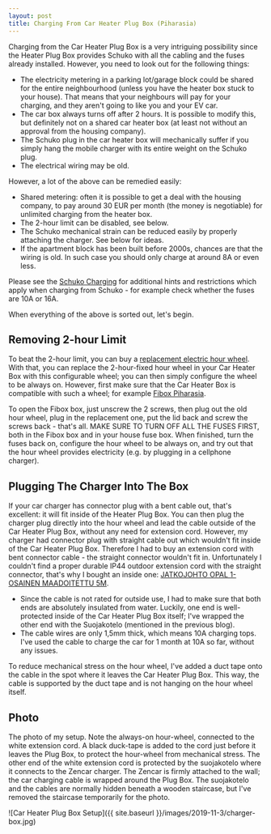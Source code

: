 ```yaml
---
layout: post
title: Charging From Car Heater Plug Box (Piharasia)
---
```


Charging from the Car Heater Plug Box is a very intriguing possibility since
the Heater Plug Box provides Schuko with all the cabling and the fuses already installed.
However, you need to look out for the following things:

* The electricity metering in a parking lot/garage block could be shared for the entire neighbourhood (unless you have the heater box stuck to your house).
  That means that your neighbours will pay for your charging, and they aren't going to like you and your EV car.
* The car box always turns off after 2 hours. It is possible to modify this, but
  definitely not on a shared car heater box (at least not without an approval from the housing company).
* The Schuko plug in the car heater box will mechanically suffer if you simply
  hang the mobile charger with its entire weight on the Schuko plug.
* The electrical wiring may be old.

However, a lot of the above can be remedied easily:

* Shared metering: often it is possible to get a deal with the housing company, to pay
around 30 EUR per month (the money is negotiable) for unlimited charging from
the heater box.
* The 2-hour limit can be disabled, see below.
* The Schuko mechanical strain can be reduced easily by properly attaching the
  charger. See below for ideas.
* If the apartment block has been built before 2000s, chances are that the wiring
  is old. In such case you should only charge at around 8A or even less.

Please see the [Schuko Charging](../schuko-charging/) for additional hints and
restrictions which apply when charging from Schuko - for example check whether the
fuses are 10A or 16A.

When everything of the above is sorted out, let's begin.

## Removing 2-hour Limit

To beat the 2-hour limit, you can buy a [replacement electric hour wheel](https://www.kodinterra.fi/fi/terra/theben-ip20-ajastin-24h-valkoinen).
With that, you can replace the 2-hour-fixed hour wheel in your Car Heater Box with this configurable wheel; you can then
simply configure the wheel to be always on. However, first make sure that the Car Heater Box is compatible with such a wheel;
for example [Fibox Piharasia](https://www.k-rauta.fi/rautakauppa/piharasia-piha-2a2j1v-val).

To open the Fibox box, just unscrew the 2 screws, then plug out the old hour wheel, plug in the replacement one, put the lid back and screw
the screws back - that's all. MAKE SURE TO TURN OFF ALL THE FUSES FIRST, both in the Fibox box and in your house fuse box.
When finished, turn the fuses back on, configure the hour wheel to be always on, and try out that the hour wheel provides
electricity (e.g. by plugging in a cellphone charger).

## Plugging The Charger Into The Box

If your car charger has connector plug with a bent cable out, that's excellent: it will fit inside of the Heater Plug Box.
You can then plug the charger plug directly into the hour wheel and lead the
cable outside of the Car Heater Plug Box, without any need for extension cord.
However, my charger had connector plug with straight cable out which wouldn't fit inside of the
Car Heater Plug Box. Therefore I had to buy an extension cord with bent connector cable -
the straight connector wouldn't fit in. Unfortunately I couldn't find a proper durable IP44 outdoor extension cord with
the straight connector, that's why I bought an inside one: [JATKOJOHTO OPAL 1-OSAINEN MAADOITETTU 5M](https://www.k-rauta.fi/rautakauppa/s%C3%A4hk%C3%B6--valaistus-ja-turvallisuus/sahkotarvikkeet/jatkojohdot-ja-kelat/jatkojohto-opal-1-osainen-maadoitettu-5m).

* Since the cable is not rated for outside use, I had to make sure that both ends are absolutely insulated from water.
  Luckily, one end is well-protected inside of the Car Heater Plug Box itself; I've wrapped the other end with the Suojakotelo
  (mentioned in the previous blog).
* The cable wires are only 1,5mm thick, which means 10A charging tops. I've used the cable to charge the car for 1 month at 10A so far, without
  any issues.

To reduce mechanical stress on the hour wheel, I've added a duct tape onto the cable in the spot where it leaves the
Car Heater Plug Box. This way, the cable is supported by the duct tape and is not hanging on the hour wheel itself.

## Photo

The photo of my setup. Note the always-on hour-wheel, connected to the white extension cord.
A black duck-tape is added to the cord just before it leaves the Plug Box, to protect
the hour-wheel from mechanical stress. The other end of the white extension cord is protected by the
suojakotelo where it connects to the Zencar charger. The Zencar is firmly attached to the wall;
the car charging cable is wrapped around the Plug Box. The suojakotelo and the cables are
normally hidden beneath a wooden staircase, but I've removed the staircase temporarily for the photo. 

![Car Heater Plug Box Setup]({{ site.baseurl }}/images/2019-11-3/charger-box.jpg)
